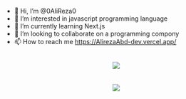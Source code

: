 - 👋 Hi, I’m @0AliReza0
- 👀 I’m interested in javascript programming language
- 🌱 I’m currently learning Next.js
- 💞️ I’m looking to collaborate on a programming compony
- 📫 How to reach me https://AlirezaAbd-dev.vercel.app/

<br/>
<div align="center" style="display: flex; flex-direction: column; align-items: center;">
<img src="https://github-readme-stats.vercel.app/api/top-langs/?username=AlirezaAbd-dev" />
<br/> 
<br/>
<img src="https://github-readme-stats.vercel.app/api?username=AlirezaAbd-dev" />
</div>
